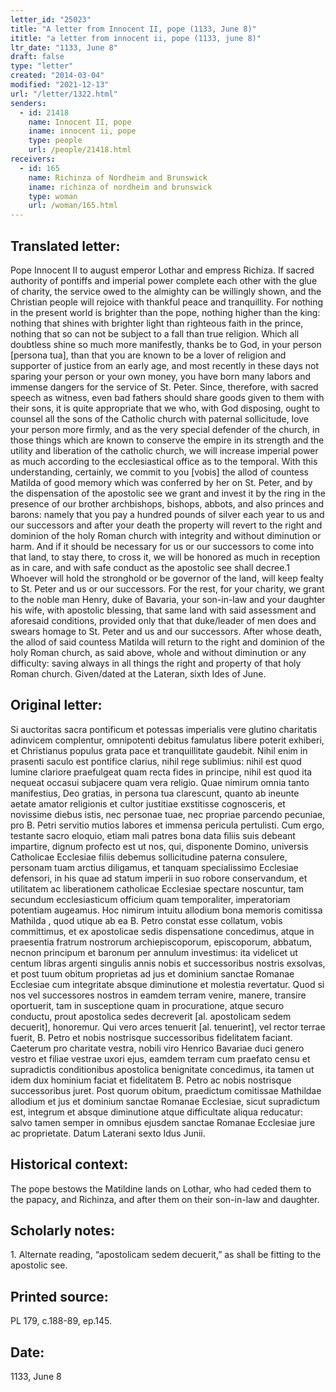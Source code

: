 ```yaml
---
letter_id: "25023"
title: "A letter from Innocent II, pope (1133, June 8)"
ititle: "a letter from innocent ii, pope (1133, june 8)"
ltr_date: "1133, June 8"
draft: false
type: "letter"
created: "2014-03-04"
modified: "2021-12-13"
url: "/letter/1322.html"
senders:
  - id: 21418
    name: Innocent II, pope
    iname: innocent ii, pope
    type: people
    url: /people/21418.html
receivers:
  - id: 165
    name: Richinza of Nordheim and Brunswick
    iname: richinza of nordheim and brunswick
    type: woman
    url: /woman/165.html
---
```

<h2> Translated letter:</h2>Pope Innocent II to august emperor Lothar and empress Richiza.
If sacred authority of pontiffs and imperial power complete each other with the glue of charity, the service owed to the almighty can be willingly shown, and the Christian people will rejoice with thankful peace and tranquillity.  For nothing in the present world is brighter than the pope, nothing higher than the king:  nothing that shines with brighter light than righteous faith in the prince, nothing that so can not be subject to a fall than true religion.  Which all doubtless shine so much more manifestly, thanks be to God, in your person [persona tua], than that you are known to be a lover of religion and supporter of justice from an early age, and most recently in these days not sparing your person or your own money, you have born many labors and immense dangers for the service of St. Peter.  Since, therefore, with sacred speech as witness, even bad fathers should share goods given to them with their sons, it is quite appropriate that we who, with God disposing, ought to counsel all the sons of the Catholic church with paternal sollicitude, love your person more firmly, and as the very special defender of the church, in those things which are known to conserve the empire in its strength and the utility and liberation of the catholic church, we will increase imperial power as much according to the ecclesiastical office as to the temporal.
With this understanding, certainly, we commit to you [vobis] the allod of countess Matilda of good memory which was conferred by her on St. Peter, and by the dispensation of the apostolic see we grant and invest it by the ring in the presence of our brother archbishops, bishops, abbots, and also princes and barons:  namely that you pay a hundred pounds of silver each year to us and our successors and after your death the property will revert to the right and dominion of the holy Roman church with integrity and without diminution or harm.  And if it should be necessary for us or our successors to come into that land, to stay there, to cross it, we will be honored as much in reception as in care, and with safe conduct as the apostolic see shall decree.1 Whoever will hold the stronghold or be governor of the land, will keep fealty to St. Peter and us or our successors.  For the rest, for your charity, we grant to the noble man Henry, duke of Bavaria, your son-in-law and your daughter his wife, with apostolic blessing, that same land with said assessment and aforesaid conditions, provided only that that duke/leader of men does and swears homage to St. Peter and us and our successors.  After whose death, the allod of said countess Matilda will return to the right and dominion of the holy Roman church, as said above, whole and without diminution or any difficulty:  saving always in all things the right and property of that holy Roman church.
Given/dated at the Lateran, sixth Ides of June.
<h2 class="mt-4"> Original letter:</h2>Si auctoritas sacra pontificum et potessas imperialis vere glutino charitatis adinvicem complentur, omnipotenti debitus famulatus libere poterit exhiberi, et Christianus populus grata pace et tranquillitate gaudebit. Nihil enim in prasenti saculo est pontifice clarius, nihil rege sublimius: nihil est quod lumine clariore praefulgeat quam recta fides in principe, nihil est quod ita nequeat occasui subjacere quam vera religio. Quae nimirum omnia tanto manifestius, Deo gratias, in persona tua clarescunt, quanto ab ineunte aetate amator religionis et cultor justitiae exstitisse cognosceris, et novissime diebus istis, nec personae tuae, nec propriae parcendo pecuniae, pro B. Petri servitio mutios labores et immensa pericula pertulisti. Cum ergo, testante sacro eloquio, etiam mali patres bona data filiis suis debeant impartire, dignum profecto est ut nos, qui, disponente Domino, universis Catholicae Ecclesiae filiis debemus sollicitudine paterna consulere, personam tuam arctius diligamus, et tanquam specialissimo Ecclesiae defensori, in his quae ad statum imperii in suo robore conservandum, et utilitatem ac liberationem catholicae Ecclesiae spectare noscuntur, tam secundum ecclesiasticum officium quam temporaliter, imperatoriam potentiam augeamus. Hoc nimirum intuitu allodium bona memoris comitissa Mathilda , quod utique ab ea B. Petro constat esse collatum, vobis committimus, et ex apostolicae sedis dispensatione concedimus, atque in praesentia fratrum nostrorum archiepiscoporum, episcoporum, abbatum, necnon principum et baronum per annulum investimus: ita videlicet ut centum libras argenti singulis annis nobis et successoribus nostris exsolvas, et post tuum obitum proprietas ad jus et dominium sanctae Romanae Ecclesiae cum integritate absque diminutione et molestia revertatur. Quod si nos vel successores nostros in eamdem terram venire, manere, transire oportuerit, tam in susceptione quam in procuratione, atque securo conductu, prout apostolica sedes decreverit  [al. apostolicam sedem decuerit], honoremur. Qui vero arces tenuerit [al. tenuerint], vel rector terrae fuerit, B. Petro et nobis nostrisque successoribus fidelitatem faciant. Caeterum pro charitate vestra, nobili viro Henrico Bavariae duci genero vestro et filiae vestrae uxori ejus, eamdem terram cum praefato censu et supradictis conditionibus apostolica benignitate concedimus, ita tamen ut idem dux hominium faciat et fidelitatem B. Petro ac nobis nostrisque successoribus juret. Post quorum obitum, praedictum comitissae Mathildae allodium et jus et dominium sanctae Romanae Ecclesiae, sicut supradictum est, integrum et absque diminutione atque difficultate aliqua reducatur: salvo tamen semper in omnibus ejusdem sanctae Romanae Ecclesiae jure ac proprietate.
Datum Laterani sexto Idus Junii.
<h2 class="mt-4"> Historical context:</h2>The pope bestows the Matildine lands on Lothar, who had ceded them to the papacy, and Richinza, and after them on their son-in-law and daughter.
<h2 class="mt-4"> Scholarly notes:</h2>1. Alternate reading, “apostolicam sedem decuerit,” as shall be fitting to the apostolic see.
<h2 class="mt-4"> Printed source:</h2>PL 179, c.188-89, ep.145.
<h2 class="mt-4"> Date:</h2>1133, June 8